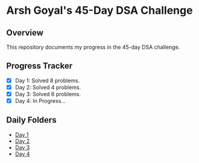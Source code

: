 # Arsh Goyal's 45-Day DSA Challenge

## Overview
This repository documents my progress in the 45-day DSA challenge.

## Progress Tracker
- [x] Day 1: Solved 8 problems.
- [x] Day 2: Solved 4 problems.
- [x] Day 3: Solved 6 problems.
- [x] Day 4: In Progress...

## Daily Folders
- [Day 1](.CrackYourPlacement/Day01)
- [Day 2](./Day02)
- [Day 3](./Day03)
- [Day 4](./Day04)
